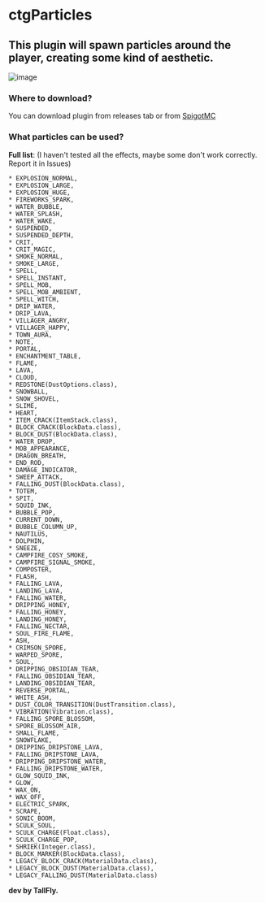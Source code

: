 # ctgParticles
## This plugin will spawn particles around the player, creating some kind of aesthetic.

![image](https://github.com/t4llfly/ctgParticles/assets/117188933/a76eb4a8-f169-46bd-a57f-041b3a6aaa19)


### Where to download?
You can download plugin from releases tab or from [SpigotMC](https://www.spigotmc.org/resources/ctgparticles.110476/)
### What particles can be used?
**Full list**: (I haven't tested all the effects, maybe some don't work correctly. Report it in Issues)
```
* EXPLOSION_NORMAL,
* EXPLOSION_LARGE,
* EXPLOSION_HUGE,
* FIREWORKS_SPARK,
* WATER_BUBBLE,
* WATER_SPLASH,
* WATER_WAKE,
* SUSPENDED,
* SUSPENDED_DEPTH,
* CRIT,
* CRIT_MAGIC,
* SMOKE_NORMAL,
* SMOKE_LARGE,
* SPELL,
* SPELL_INSTANT,
* SPELL_MOB,
* SPELL_MOB_AMBIENT,
* SPELL_WITCH,
* DRIP_WATER,
* DRIP_LAVA,
* VILLAGER_ANGRY,
* VILLAGER_HAPPY,
* TOWN_AURA,
* NOTE,
* PORTAL,
* ENCHANTMENT_TABLE,
* FLAME,
* LAVA,
* CLOUD,
* REDSTONE(DustOptions.class),
* SNOWBALL,
* SNOW_SHOVEL,
* SLIME,
* HEART,
* ITEM_CRACK(ItemStack.class),
* BLOCK_CRACK(BlockData.class),
* BLOCK_DUST(BlockData.class),
* WATER_DROP,
* MOB_APPEARANCE,
* DRAGON_BREATH,
* END_ROD,
* DAMAGE_INDICATOR,
* SWEEP_ATTACK,
* FALLING_DUST(BlockData.class),
* TOTEM,
* SPIT,
* SQUID_INK,
* BUBBLE_POP,
* CURRENT_DOWN,
* BUBBLE_COLUMN_UP,
* NAUTILUS,
* DOLPHIN,
* SNEEZE,
* CAMPFIRE_COSY_SMOKE,
* CAMPFIRE_SIGNAL_SMOKE,
* COMPOSTER,
* FLASH,
* FALLING_LAVA,
* LANDING_LAVA,
* FALLING_WATER,
* DRIPPING_HONEY,
* FALLING_HONEY,
* LANDING_HONEY,
* FALLING_NECTAR,
* SOUL_FIRE_FLAME,
* ASH,
* CRIMSON_SPORE,
* WARPED_SPORE,
* SOUL,
* DRIPPING_OBSIDIAN_TEAR,
* FALLING_OBSIDIAN_TEAR,
* LANDING_OBSIDIAN_TEAR,
* REVERSE_PORTAL,
* WHITE_ASH,
* DUST_COLOR_TRANSITION(DustTransition.class),
* VIBRATION(Vibration.class),
* FALLING_SPORE_BLOSSOM,
* SPORE_BLOSSOM_AIR,
* SMALL_FLAME,
* SNOWFLAKE,
* DRIPPING_DRIPSTONE_LAVA,
* FALLING_DRIPSTONE_LAVA,
* DRIPPING_DRIPSTONE_WATER,
* FALLING_DRIPSTONE_WATER,
* GLOW_SQUID_INK,
* GLOW,
* WAX_ON,
* WAX_OFF,
* ELECTRIC_SPARK,
* SCRAPE,
* SONIC_BOOM,
* SCULK_SOUL,
* SCULK_CHARGE(Float.class),
* SCULK_CHARGE_POP,
* SHRIEK(Integer.class),
* BLOCK_MARKER(BlockData.class),
* LEGACY_BLOCK_CRACK(MaterialData.class),
* LEGACY_BLOCK_DUST(MaterialData.class),
* LEGACY_FALLING_DUST(MaterialData.class)
```

**dev by TallFly.**
